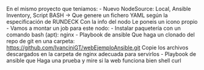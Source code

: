 En el mismo proyecto que teniamos:
    - Nuevo NodeSource: Local, Ansible Inventory, 
        Script BASH -> Que genere un fichero YAML según la especificación de RUNDECK
                        Con la info del nodo
        Le poneis un icono propio
    - Vamos a montar un job para este nodo:
        - Instalar paquetería con un comando bash (apt): nginx
        - Playbook de ansible
            Que haga un clonado del repo de git en una carpeta: https://github.com/IvanciniGT/webEjemploAnsible.git
            Copie los archivos descargados en la carpeta de nginx adecuada para servirlos
        - Playbook de ansible que
            Haga una prueba y mire si la web funciona bien
                shell curl
                